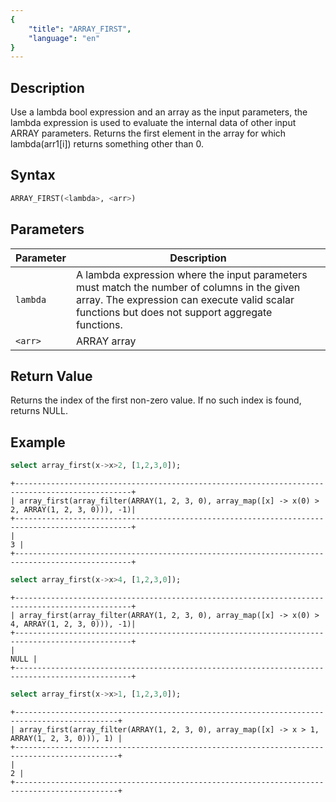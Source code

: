 ```yaml
---
{
    "title": "ARRAY_FIRST",
    "language": "en"
}
---
```


<!-- 
Licensed to the Apache Software Foundation (ASF) under one
or more contributor license agreements.  See the NOTICE file
distributed with this work for additional information
regarding copyright ownership.  The ASF licenses this file
to you under the Apache License, Version 2.0 (the
"License"); you may not use this file except in compliance
with the License.  You may obtain a copy of the License at

  http://www.apache.org/licenses/LICENSE-2.0

Unless required by applicable law or agreed to in writing,
software distributed under the License is distributed on an
"AS IS" BASIS, WITHOUT WARRANTIES OR CONDITIONS OF ANY
KIND, either express or implied.  See the License for the
specific language governing permissions and limitations
under the License.
-->

## Description

Use a lambda bool expression and an array as the input parameters, the lambda expression is used to evaluate the internal data of other input ARRAY parameters.
Returns the first element in the array for which lambda(arr1[i]) returns something other than 0.

## Syntax

```sql
ARRAY_FIRST(<lambda>, <arr>)
```

## Parameters

| Parameter | Description | 
| --- | --- |
| `lambda` | A lambda expression where the input parameters must match the number of columns in the given array. The expression can execute valid scalar functions but does not support aggregate functions. |
| `<arr>` | ARRAY array |

## Return Value

Returns the index of the first non-zero value. If no such index is found, returns NULL.

## Example

```sql
select array_first(x->x>2, [1,2,3,0]);
```

```text
+------------------------------------------------------------------------------------------------+
| array_first(array_filter(ARRAY(1, 2, 3, 0), array_map([x] -> x(0) > 2, ARRAY(1, 2, 3, 0))), -1)|
+------------------------------------------------------------------------------------------------+
|                                                                                              3 |
+------------------------------------------------------------------------------------------------+
```

```sql
select array_first(x->x>4, [1,2,3,0]); 
```

```text
+------------------------------------------------------------------------------------------------+
| array_first(array_filter(ARRAY(1, 2, 3, 0), array_map([x] -> x(0) > 4, ARRAY(1, 2, 3, 0))), -1)|
+------------------------------------------------------------------------------------------------+
|                                                                                           NULL |
+------------------------------------------------------------------------------------------------+
```

```sql
select array_first(x->x>1, [1,2,3,0]);
```

```text
+---------------------------------------------------------------------------------------------+
| array_first(array_filter(ARRAY(1, 2, 3, 0), array_map([x] -> x > 1, ARRAY(1, 2, 3, 0))), 1) |
+---------------------------------------------------------------------------------------------+
|                                                                                           2 |
+---------------------------------------------------------------------------------------------+
```
